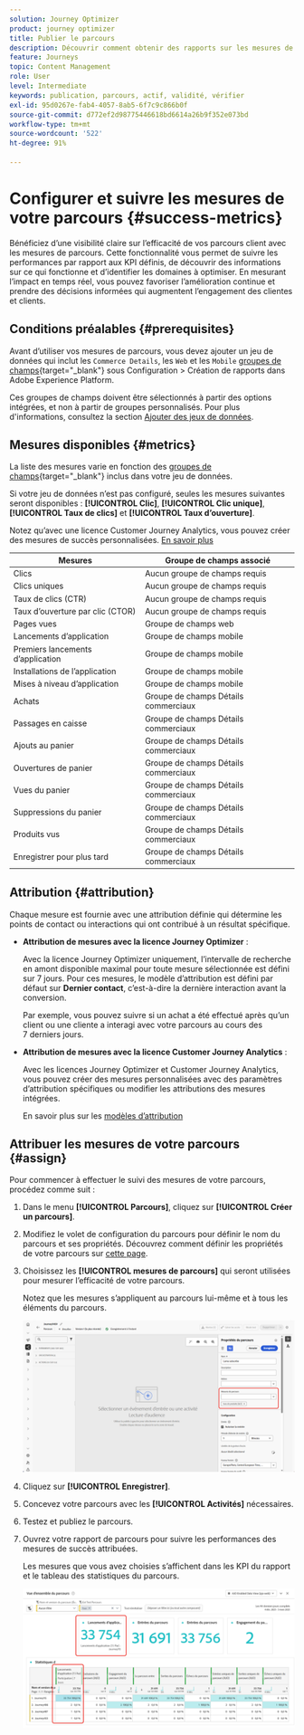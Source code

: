 ```yaml
---
solution: Journey Optimizer
product: journey optimizer
title: Publier le parcours
description: Découvrir comment obtenir des rapports sur les mesures de votre parcours
feature: Journeys
topic: Content Management
role: User
level: Intermediate
keywords: publication, parcours, actif, validité, vérifier
exl-id: 95d0267e-fab4-4057-8ab5-6f7c9c866b0f
source-git-commit: d772ef2d98775446618bd6614a26b9f352e073bd
workflow-type: tm+mt
source-wordcount: '522'
ht-degree: 91%

---
```


# Configurer et suivre les mesures de votre parcours {#success-metrics}

Bénéficiez d’une visibilité claire sur l’efficacité de vos parcours client avec les mesures de parcours. Cette fonctionnalité vous permet de suivre les performances par rapport aux KPI définis, de découvrir des informations sur ce qui fonctionne et d’identifier les domaines à optimiser. En mesurant l’impact en temps réel, vous pouvez favoriser l’amélioration continue et prendre des décisions informées qui augmentent l’engagement des clientes et clients.

## Conditions préalables {#prerequisites}

Avant d’utiliser vos mesures de parcours, vous devez ajouter un jeu de données qui inclut les `Commerce Details`, les `Web` et les `Mobile` [groupes de champs](https://experienceleague.adobe.com/docs/experience-platform/xdm/tutorials/create-schema-ui.html?lang=fr#field-group){target="_blank"} sous Configuration > Création de rapports dans Adobe Experience Platform.

Ces groupes de champs doivent être sélectionnés à partir des options intégrées, et non à partir de groupes personnalisés. Pour plus d&#39;informations, consultez la section [Ajouter des jeux de données](../reports/reporting-configuration.md#add-datasets).

## Mesures disponibles {#metrics}

La liste des mesures varie en fonction des [groupes de champs](https://experienceleague.adobe.com/docs/experience-platform/xdm/tutorials/create-schema-ui.html?lang=fr#field-group){target="_blank"} inclus dans votre jeu de données.

Si votre jeu de données n’est pas configuré, seules les mesures suivantes seront disponibles : **[!UICONTROL Clic]**, **[!UICONTROL Clic unique]**, **[!UICONTROL Taux de clics]** et **[!UICONTROL Taux d’ouverture]**.

Notez qu’avec une licence Customer Journey Analytics, vous pouvez créer des mesures de succès personnalisées. [En savoir plus](https://experienceleague.adobe.com/fr/docs/analytics-platform/using/cja-components/cja-calcmetrics/cm-workflow/participation-metric)


| Mesures | Groupe de champs associé |
|-|-|
| Clics | Aucun groupe de champs requis |
| Clics uniques | Aucun groupe de champs requis |
| Taux de clics (CTR) | Aucun groupe de champs requis |
| Taux d’ouverture par clic (CTOR) | Aucun groupe de champs requis |
| Pages vues | Groupe de champs web |
| Lancements d’application | Groupe de champs mobile |
| Premiers lancements d’application | Groupe de champs mobile |
| Installations de l’application | Groupe de champs mobile |
| Mises à niveau d’application | Groupe de champs mobile |
| Achats | Groupe de champs Détails commerciaux |
| Passages en caisse | Groupe de champs Détails commerciaux |
| Ajouts au panier | Groupe de champs Détails commerciaux |
| Ouvertures de panier | Groupe de champs Détails commerciaux |
| Vues du panier | Groupe de champs Détails commerciaux |
| Suppressions du panier | Groupe de champs Détails commerciaux |
| Produits vus | Groupe de champs Détails commerciaux |
| Enregistrer pour plus tard | Groupe de champs Détails commerciaux |

## Attribution {#attribution}

Chaque mesure est fournie avec une attribution définie qui détermine les points de contact ou interactions qui ont contribué à un résultat spécifique.

* **Attribution de mesures avec la licence Journey Optimizer** :

  Avec la licence Journey Optimizer uniquement, l’intervalle de recherche en amont disponible maximal pour toute mesure sélectionnée est défini sur 7 jours. Pour ces mesures, le modèle d’attribution est défini par défaut sur **Dernier contact**, c’est-à-dire la dernière interaction avant la conversion.

  Par exemple, vous pouvez suivre si un achat a été effectué après qu’un client ou une cliente a interagi avec votre parcours au cours des 7 derniers jours.

* **Attribution de mesures avec la licence Customer Journey Analytics** :

  Avec les licences Journey Optimizer et Customer Journey Analytics, vous pouvez créer des mesures personnalisées avec des paramètres d’attribution spécifiques ou modifier les attributions des mesures intégrées.

  En savoir plus sur les [modèles d’attribution](https://experienceleague.adobe.com/fr/docs/analytics-platform/using/cja-dataviews/component-settings/attribution#attribution-models)

## Attribuer les mesures de votre parcours {#assign}

Pour commencer à effectuer le suivi des mesures de votre parcours, procédez comme suit :

1. Dans le menu **[!UICONTROL Parcours]**, cliquez sur **[!UICONTROL Créer un parcours]**.

1. Modifiez le volet de configuration du parcours pour définir le nom du parcours et ses propriétés. Découvrez comment définir les propriétés de votre parcours sur [cette page](../building-journeys/journey-properties.md).

1. Choisissez les **[!UICONTROL mesures de parcours]** qui seront utilisées pour mesurer l’efficacité de votre parcours.

   Notez que les mesures s’appliquent au parcours lui-même et à tous les éléments du parcours.

   ![](assets/success_metric.png)

1. Cliquez sur **[!UICONTROL Enregistrer]**.

1. Concevez votre parcours avec les **[!UICONTROL Activités]** nécessaires.

1. Testez et publiez le parcours.

1. Ouvrez votre rapport de parcours pour suivre les performances des mesures de succès attribuées.

   Les mesures que vous avez choisies s’affichent dans les KPI du rapport et le tableau des statistiques du parcours.

   ![](assets/success_metric_2.png)
